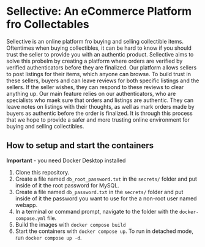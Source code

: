 # Sellective: An eCommerce Platform fro Collectables

Sellective is an online platform fro buying and selling collectible items. Oftentimes when buying collectibles, it can be hard to know if you should trust the seller to provide you with an authentic product. Sellective aims to solve this probelm by creating a platform where orders are verified by verified authenticators before they are finalized. Our platform allows sellers to post listings for their items, which anyone can browse. To build trust in these sellers, buyers and can leave reviews for both specific listings and the sellers. If the seller wishes, they can respond to these reviews to clear anything up. Our main feature relies on our authenticators, who are specialists who maek sure that orders and listings are authentic. They can leave notes on listings with their thoughts, as well as mark orders made by buyers as authentic before the order is finalized. It is through this process that we hope to provide a safer and more trusting online environment for buying and selling collectibles.

## How to setup and start the containers
**Important** - you need Docker Desktop installed

1. Clone this repository.  
1. Create a file named `db_root_password.txt` in the `secrets/` folder and put inside of it the root password for MySQL. 
1. Create a file named `db_password.txt` in the `secrets/` folder and put inside of it the password you want to use for the a non-root user named webapp. 
1. In a terminal or command prompt, navigate to the folder with the `docker-compose.yml` file.  
1. Build the images with `docker compose build`
1. Start the containers with `docker compose up`.  To run in detached mode, run `docker compose up -d`. 





